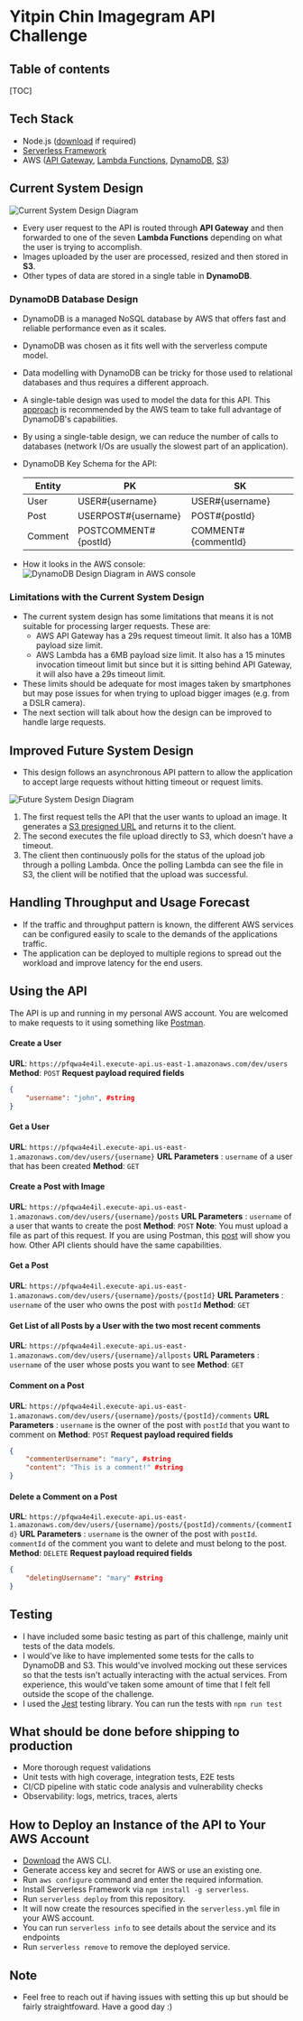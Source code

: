 # Yitpin Chin Imagegram API Challenge

## Table of contents

[TOC]

## Tech Stack

- Node.js ([download](https://nodejs.org/en/download/) if required)
- [Serverless Framework](https://www.serverless.com/)
- AWS ([API Gateway](https://aws.amazon.com/api-gateway/), [Lambda Functions](https://aws.amazon.com/lambda/), [DynamoDB](https://aws.amazon.com/dynamodb/), [S3](https://aws.amazon.com/s3/))

## Current System Design

![Current System Design Diagram]("./screenshots/current_design.png")

- Every user request to the API is routed through **API Gateway** and then forwarded to one of the seven **Lambda Functions** depending on what the user is trying to accomplish.
- Images uploaded by the user are processed, resized and then stored in **S3**.
- Other types of data are stored in a single table in **DynamoDB**.

### DynamoDB Database Design

- DynamoDB is a managed NoSQL database by AWS that offers fast and reliable performance even as it scales.
- DynamoDB was chosen as it fits well with the serverless compute model.
- Data modelling with DynamoDB can be tricky for those used to relational databases and thus requires a different approach.
- A single-table design was used to model the data for this API. This [approach](https://www.alexdebrie.com/posts/dynamodb-single-table/) is recommended by the AWS team to take full advantage of DynamoDB's capabilities.
- By using a single-table design, we can reduce the number of calls to databases (network I/Os are usually the slowest part of an application).
- DynamoDB Key Schema for the API:

  | Entity  | PK                   | SK                  |
  | ------- | -------------------- | ------------------- |
  | User    | USER#{username}      | USER#{username}     |
  | Post    | USERPOST#{username}  | POST#{postId}       |
  | Comment | POSTCOMMENT#{postId} | COMMENT#{commentId} |

- How it looks in the AWS console:
![DynamoDB Design Diagram in AWS console]("./screenshots/dynamoDB_design.png")

### Limitations with the Current System Design

- The current system design has some limitations that means it is not suitable for processing larger requests. These are:
  - AWS API Gateway has a 29s request timeout limit. It also has a 10MB payload size limit.
  - AWS Lambda has a 6MB payload size limit. It also has a 15 minutes invocation timeout limit but since but it is sitting behind API Gateway, it will also have a 29s timeout limit.
- These limits should be adequate for most images taken by smartphones but may pose issues for when trying to upload bigger images (e.g. from a DSLR camera).
- The next section will talk about how the design can be improved to handle large requests.

## Improved Future System Design
- This design follows an asynchronous API pattern to allow the application to accept large requests without hitting timeout or request limits.

![Future System Design Diagram]("./screenshots/future_design.png")

1. The first request tells the API that the user wants to upload an image. It generates a [S3 presigned URL](https://docs.aws.amazon.com/AmazonS3/latest/userguide/using-presigned-url.html) and returns it to the client.
2. The second executes the file upload directly to S3, which doesn't have a timeout.
3. The client then continuously polls for the status of the upload job through a polling Lambda. Once the polling Lambda can see the file in S3, the client will be notified that the upload was successful.

## Handling Throughput and Usage Forecast
- If the traffic and throughput pattern is known, the different AWS services can be configured easily to scale to the demands of the applications traffic.
- The application can be deployed to multiple regions to spread out the workload and improve latency for the end users.

## Using the API
The API is up and running in my personal AWS account. You are welcomed to make requests to it using something like [Postman](https://www.postman.com/downloads/).

#### Create a User

**URL**: `https://pfqwa4e4il.execute-api.us-east-1.amazonaws.com/dev/users`
**Method**: `POST`
**Request payload required fields**

```json
{
    "username": "john", #string
}
```

#### Get a User

**URL**: `https://pfqwa4e4il.execute-api.us-east-1.amazonaws.com/dev/users/{username}`
**URL Parameters** : `username` of a user that has been created
**Method**: `GET`


#### Create a Post with Image

**URL**: `https://pfqwa4e4il.execute-api.us-east-1.amazonaws.com/dev/users/{username}/posts`
**URL Parameters** : `username` of a user that wants to create the post
**Method**: `POST`
**Note**: You must upload a file as part of this request. If you are using Postman, this [post](https://stackoverflow.com/a/16022213) will show you how. Other API clients should have the same capabilities.

#### Get a Post

**URL**: `https://pfqwa4e4il.execute-api.us-east-1.amazonaws.com/dev/users/{username}/posts/{postId}`
**URL Parameters** : `username` of the user who owns the post with `postId`
**Method**: `GET`

#### Get List of all Posts by a User with the two most recent comments

**URL**: `https://pfqwa4e4il.execute-api.us-east-1.amazonaws.com/dev/users/{username}/allposts`
**URL Parameters** : `username` of the user whose posts you want to see
**Method**: `GET`

#### Comment on a Post

**URL**: `https://pfqwa4e4il.execute-api.us-east-1.amazonaws.com/dev/users/{username}/posts/{postId}/comments`
**URL Parameters** : `username` is the owner of the post with `postId` that you want to comment on
**Method**: `POST`
**Request payload required fields**

```json
{
    "commenterUsername": "mary", #string
    "content": "This is a comment!" #string
}
```

#### Delete a Comment on a Post

**URL**: `https://pfqwa4e4il.execute-api.us-east-1.amazonaws.com/dev/users/{username}/posts/{postId}/comments/{commentId}`
**URL Parameters** : `username` is the owner of the post with `postId`. `commentId` of the comment you want to delete and must belong to the post.
**Method**: `DELETE`
**Request payload required fields**

```json
{
    "deletingUsername": "mary" #string
}
```

## Testing
- I have included some basic testing as part of this challenge, mainly unit tests of the data models.
- I would've like to have implemented some tests for the calls to DynamoDB and S3. This would've involved mocking out these services so that the tests isn't actually interacting with the actual services. From experience, this would've taken some amount of time that I felt fell outside the scope of the challenge. 
- I used the [Jest](https://jestjs.io/) testing library. You can run the tests with `npm run test`

## What should be done before shipping to production

- More thorough request validations
- Unit tests with high coverage, integration tests, E2E tests
- CI/CD pipeline with static code analysis and vulnerability checks
- Observability: logs, metrics, traces, alerts

## How to Deploy an Instance of the API to Your AWS Account

- [Download](https://docs.aws.amazon.com/cli/latest/userguide/getting-started-install.html) the AWS CLI.
- Generate access key and secret for AWS or use an existing one.
- Run `aws configure` command and enter the required information.
- Install Serverless Framework via `npm install -g serverless`.
- Run `serverless deploy` from this repository.
- It will now create the resources specified in the `serverless.yml` file in your AWS account.
- You can run `serverless info` to see details about the service and its endpoints
- Run `serverless remove` to remove the deployed service.

## Note

- Feel free to reach out if having issues with setting this up but should be fairly straightfoward. Have a good day :)